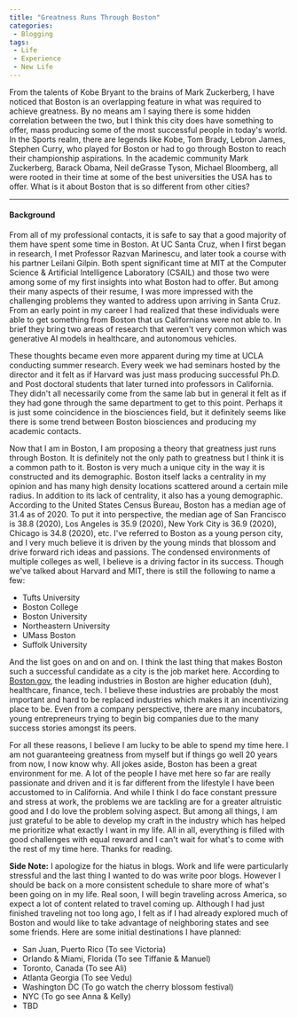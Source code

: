 ```yaml
---
title: "Greatness Runs Through Boston"
categories:
 - Blogging
tags:
 - Life
 - Experience
 - New Life
---
```


From the talents of Kobe Bryant to the brains of Mark Zuckerberg, I have noticed that Boston is an overlapping feature in what was required to achieve greatness. By no means am I saying there is some hidden correlation between the two, but I think this city does have something to offer, mass producing some of the most successful people in today's world. In the Sports realm, there are legends like Kobe, Tom Brady, Lebron James, Stephen Curry, who played for Boston or had to go through Boston to reach their championship aspirations. In the academic community Mark Zuckerberg, Barack Obama, Neil deGrasse Tyson, Michael Bloomberg, all were rooted in their time at some of the best universities the USA has to offer. What is it about Boston that is so different from other cities?


---


#### Background


From all of my professional contacts, it is safe to say that a good majority of them have spent some time in Boston. At UC Santa Cruz, when I first began in research, I met Professor Razvan Marinescu, and later took a course with his partner Leilani Gilpin. Both spent significant time at MIT at the Computer Science & Artificial Intelligence Laboratory (CSAIL) and those two were among some of my first insights into what Boston had to offer. But among their many aspects of their resume, I was more impressed with the challenging problems they wanted to address upon arriving in Santa Cruz. From an early point in my career I had realized that these individuals were able to get something from Boston that us Californians were not able to. In brief they bring two areas of research that weren't very common which was generative AI models in healthcare, and autonomous vehicles.


These thoughts became even more apparent during my time at UCLA conducting summer research. Every week we had seminars hosted by the director and it felt as if Harvard was just mass producing successful Ph.D. and Post doctoral students that later turned into professors in California. They didn't all necessarily come from the same lab but in general it felt as if they had gone through the same department to get to this point. Perhaps it is just some coincidence in the biosciences field, but it definitely seems like there is some trend between Boston biosciences and producing my academic contacts.


Now that I am in Boston, I am proposing a theory that greatness just runs through Boston. It is definitely not the only path to greatness but I think it is a common path to it. Boston is very much a unique city in the way it is constructed and its demographic. Boston itself lacks a centrality in my opinion and has many high density locations scattered around a certain mile radius. In addition to its lack of centrality, it also has a young demographic. According to the United States Census Bureau, Boston has a median age of 31.4 as of 2020. To put it into perspective, the median age of San Francisco is 38.8 (2020), Los Angeles is 35.9 (2020), New York City is 36.9 (2020), Chicago is 34.8 (2020), etc. I've referred to Boston as a young person city, and I very much believe it is driven by the young minds that blossom and drive forward rich ideas and passions. The condensed environments of multiple colleges as well, I believe is a driving factor in its success. Though we've talked about Harvard and MIT, there is still the following to name a few:


- Tufts University
- Boston College
- Boston University
- Northeastern University
- UMass Boston
- Suffolk University


And the list goes on and on and on. I think the last thing that makes Boston such a successful candidate as a city is the job market here. According to [Boston.gov](Boston.gov), the leading industries in Boston are higher education (duh), healthcare, finance, tech. I believe these industries are probably the most important and hard to be replaced industries which makes it an incentivizing place to be. Even from a company perspective, there are many incubators, young entrepreneurs trying to begin big companies due to the many success stories amongst its peers.


For all these reasons, I believe I am lucky to be able to spend my time here. I am not guaranteeing greatness from myself but if things go well 20 years from now, I now know why. All jokes aside, Boston has been a great environment for me. A lot of the people I have met here so far are really passionate and driven and it is far different from the lifestyle I have been accustomed to in California. And while I think I do face constant pressure and stress at work, the problems we are tackling are for a greater altruistic good and I do love the problem solving aspect. But among all things, I am just grateful to be able to develop my craft in the industry which has helped me prioritize what exactly I want in my life. All in all, everything is filled with good challenges with equal reward and I can't wait for what's to come with the rest of my time here. Thanks for reading.


**Side Note:** I apologize for the hiatus in blogs. Work and life were particularly stressful and the last thing I wanted to do was write poor blogs. However I should be back on a more consistent schedule to share more of what's been going on in my life. Real soon, I will begin traveling across America, so expect a lot of content related to travel coming up. Although I had just finished traveling not too long ago, I felt as if I had already explored much of Boston and would like to take advantage of neighboring states and see some friends. Here are some initial destinations I have planned:


- San Juan, Puerto Rico (To see Victoria)
- Orlando & Miami, Florida (To see Tiffanie & Manuel)
- Toronto, Canada (To see Ali)
- Atlanta Georgia (To see Vedu)
- Washington DC (To go watch the cherry blossom festival)
- NYC (To go see Anna & Kelly)
- TBD

